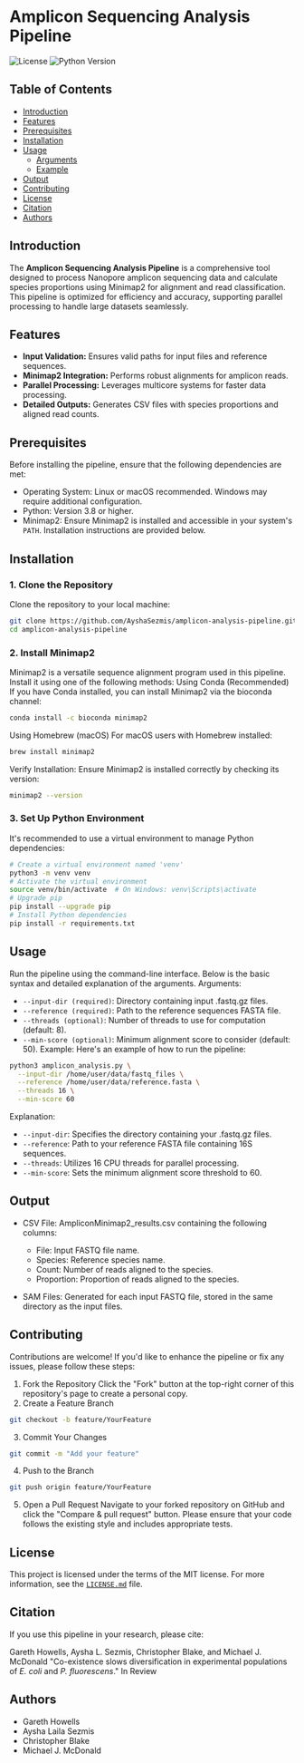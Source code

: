 # Amplicon Sequencing Analysis Pipeline

![License](https://img.shields.io/badge/license-MIT-blue.svg)
![Python Version](https://img.shields.io/badge/python-3.8%2B-blue.svg)

## Table of Contents
- [Introduction](#introduction)
- [Features](#features)
- [Prerequisites](#prerequisites)
- [Installation](#installation)
- [Usage](#usage)
  - [Arguments](#arguments)
  - [Example](#example)
- [Output](#output)
- [Contributing](#contributing)
- [License](#license)
- [Citation](#citation)
- [Authors](#authors)

## Introduction
The **Amplicon Sequencing Analysis Pipeline** is a comprehensive tool designed to process Nanopore amplicon sequencing data and calculate species proportions using Minimap2 for alignment and read classification. This pipeline is optimized for efficiency and accuracy, supporting parallel processing to handle large datasets seamlessly.

## Features
- **Input Validation:** Ensures valid paths for input files and reference sequences.
- **Minimap2 Integration:** Performs robust alignments for amplicon reads.
- **Parallel Processing:** Leverages multicore systems for faster data processing.
- **Detailed Outputs:** Generates CSV files with species proportions and aligned read counts.

## Prerequisites
Before installing the pipeline, ensure that the following dependencies are met:
- Operating System: Linux or macOS recommended. Windows may require additional configuration.
- Python: Version 3.8 or higher.
- Minimap2: Ensure Minimap2 is installed and accessible in your system's `PATH`. Installation instructions are provided below.

## Installation
### 1. Clone the Repository
Clone the repository to your local machine:
```bash
git clone https://github.com/AyshaSezmis/amplicon-analysis-pipeline.git
cd amplicon-analysis-pipeline
```
### 2. Install Minimap2
Minimap2 is a versatile sequence alignment program used in this pipeline. Install it using one of the following methods:
Using Conda (Recommended)
If you have Conda installed, you can install Minimap2 via the bioconda channel:
```bash
conda install -c bioconda minimap2
```
Using Homebrew (macOS)
For macOS users with Homebrew installed:
```bash
brew install minimap2
```
Verify Installation:
Ensure Minimap2 is installed correctly by checking its version:
```bash
minimap2 --version
```
### 3. Set Up Python Environment
It's recommended to use a virtual environment to manage Python dependencies:
```bash
# Create a virtual environment named 'venv'
python3 -m venv venv
# Activate the virtual environment
source venv/bin/activate  # On Windows: venv\Scripts\activate
# Upgrade pip
pip install --upgrade pip
# Install Python dependencies
pip install -r requirements.txt 
```

## Usage
Run the pipeline using the command-line interface. Below is the basic syntax and detailed explanation of the arguments.
Arguments:
- `--input-dir (required)`: Directory containing input .fastq.gz files.
- `--reference (required)`: Path to the reference sequences FASTA file.
- `--threads (optional)`: Number of threads to use for computation (default: 8).
- `--min-score (optional)`: Minimum alignment score to consider (default: 50).
Example:
Here's an example of how to run the pipeline:
```bash
python3 amplicon_analysis.py \
  --input-dir /home/user/data/fastq_files \
  --reference /home/user/data/reference.fasta \
  --threads 16 \
  --min-score 60
```
Explanation:
- `--input-dir`: Specifies the directory containing your .fastq.gz files.
- `--reference`: Path to your reference FASTA file containing 16S sequences.
- `--threads`: Utilizes 16 CPU threads for parallel processing.
- `--min-score`: Sets the minimum alignment score threshold to 60.

## Output
- CSV File: AmpliconMinimap2_results.csv containing the following columns:
    - File: Input FASTQ file name.
    - Species: Reference species name.
    - Count: Number of reads aligned to the species.
    - Proportion: Proportion of reads aligned to the species.

- SAM Files: Generated for each input FASTQ file, stored in the same directory as the input files.

## Contributing
Contributions are welcome! If you'd like to enhance the pipeline or fix any issues, please follow these steps:
1) Fork the Repository
    Click the "Fork" button at the top-right corner of this repository's page to create a personal copy.
2) Create a Feature Branch
```bash
git checkout -b feature/YourFeature
```
3) Commit Your Changes
```bash
git commit -m "Add your feature"
```
4) Push to the Branch
```bash
git push origin feature/YourFeature
```
5) Open a Pull Request
    Navigate to your forked repository on GitHub and click the "Compare & pull request" button.
Please ensure that your code follows the existing style and includes appropriate tests.

## License
This project is licensed under the terms of the MIT license. For more information, see the [`LICENSE.md`](LICENSE.md) file.

## Citation
If you use this pipeline in your research, please cite:

Gareth Howells, Aysha L. Sezmis, Christopher Blake, and Michael J. McDonald "Co-existence slows diversification in experimental populations of *E. coli* and *P. fluorescens*." In Review

## Authors
- Gareth Howells 
- Aysha Laila Sezmis
- Christopher Blake
- Michael J. McDonald
